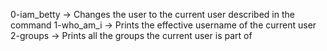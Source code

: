 0-iam_betty -> Changes the user to the current user described in the command
1-who_am_i -> Prints the effective username of the current user
2-groups -> Prints all the groups the current user is part of

